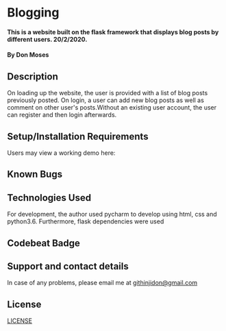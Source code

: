 # Blogging
#### This is a website built on the flask framework that displays blog posts by different users. 20/2/2020. 
#### By **Don Moses**
## Description
On loading up the website, the user is provided with a list of blog posts previously posted. On login, a user can add new blog posts as well as comment on other user's posts.Without an existing user account, the user can register and then login afterwards.
## Setup/Installation Requirements
Users may view a working demo here: 
## Known Bugs

## Technologies Used
For development, the author used pycharm to develop using html, css and python3.6. Furthermore, flask dependencies were used
## Codebeat Badge

## Support and contact details
In case of any problems, please email me at githinjidon@gmail.com

## License
[LICENSE](license)
